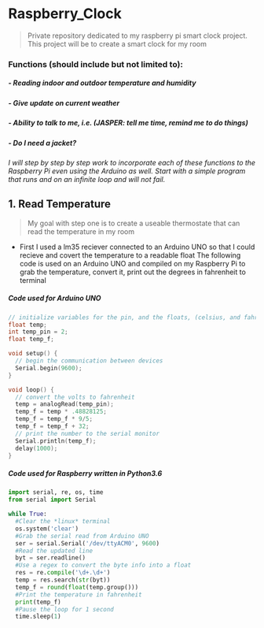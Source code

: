 # Raspberry_Clock
> Private repository dedicated to my raspberry pi smart clock project. 
> This project will be to create a smart clock for my room

### Functions (should include but not limited to):
  ##### - Reading indoor and outdoor temperature and humidity
  ##### - Give update on current weather
  ##### - Ability to talk to me, i.e. (JASPER: tell me time, remind me to do things)
  ##### - Do I need a jacket? 

*I will step by step by step work to incorporate each of these functions to the Raspberry Pi
even using the Arduino as well. Start with a simple program that runs and on an infinite
loop and will not fail.*

## 1. Read Temperature
> My goal with step one is to create a useable thermostate that can read the temperature in my room

- First I used a lm35 reciever connected to an Arduino UNO so that I could recieve and covert the temperature to a readable float
The following code is used on an Arduino UNO and compiled on my Raspberry Pi to grab the temperature, convert it, print out the degrees in fahrenheit to terminal
##### Code used for Arduino UNO
```C 
// initialize variables for the pin, and the floats, (celsius, and fahrenheit)
float temp;
int temp_pin = 2;
float temp_f;

void setup() {
  // begin the communication between devices
  Serial.begin(9600);
}

void loop() {
  // convert the volts to fahrenheit
  temp = analogRead(temp_pin);
  temp_f = temp * .48828125;
  temp_f = temp_f * 9/5;
  temp_f = temp_f + 32;
  // print the number to the serial monitor
  Serial.println(temp_f);
  delay(1000);
}
```
##### Code used for Raspberry written in Python3.6
```Python
import serial, re, os, time
from serial import Serial

while True:
  #Clear the *linux* terminal
  os.system('clear') 
  #Grab the serial read from Arduino UNO
  ser = serial.Serial('/dev/ttyACM0', 9600)
  #Read the updated line 
  byt = ser.readline()
  #Use a regex to convert the byte info into a float
  res = re.compile('\d+.\d+')
  temp = res.search(str(byt))
  temp_f = round(float(temp.group()))
  #Print the temperature in fahrenheit
  print(temp_f)
  #Pause the loop for 1 second
  time.sleep(1)
  ```
